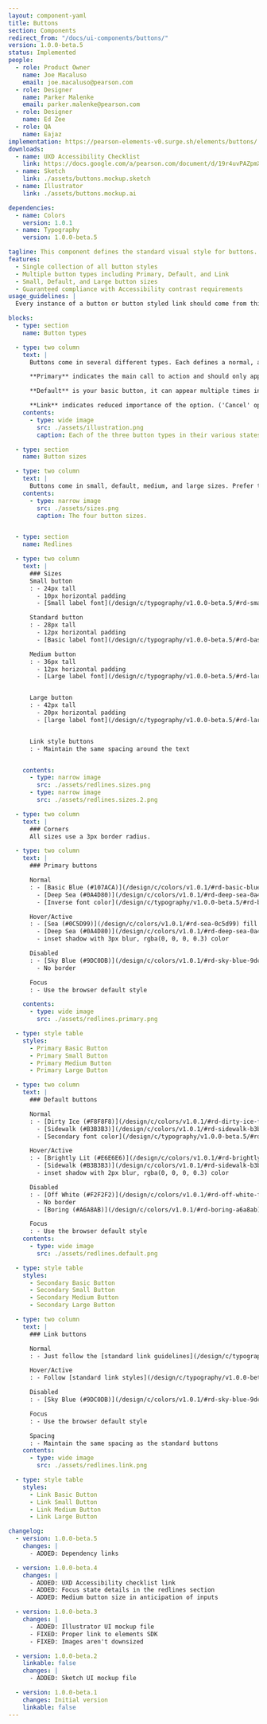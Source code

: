 ```yaml
---
layout: component-yaml
title: Buttons
section: Components
redirect_from: "/docs/ui-components/buttons/"
version: 1.0.0-beta.5
status: Implemented
people:
  - role: Product Owner
    name: Joe Macaluso
    email: joe.macaluso@pearson.com
  - role: Designer
    name: Parker Malenke
    email: parker.malenke@pearson.com
  - role: Designer
    name: Ed Zee
  - role: QA
    name: Eajaz
implementation: https://pearson-elements-v0.surge.sh/elements/buttons/
downloads:
  - name: UXD Accessibility Checklist
    link: https://docs.google.com/a/pearson.com/document/d/19r4uvPAZpmXRwT_krIr9MqHLYC-Vgjah2kPDi9PYaQA/edit?usp=sharing
  - name: Sketch
    link: ./assets/buttons.mockup.sketch
  - name: Illustrator
    link: ./assets/buttons.mockup.ai

dependencies:
  - name: Colors
    version: 1.0.1
  - name: Typography
    version: 1.0.0-beta.5

tagline: This component defines the standard visual style for buttons.
features:
  - Single collection of all button styles
  - Multiple button types including Primary, Default, and Link
  - Small, Default, and Large button sizes
  - Guaranteed compliance with Accessibility contrast requirements
usage_guidelines: |
  Every instance of a button or button styled link should come from this component. See the sections below for information about when to each each type of button.

blocks:
  - type: section
    name: Button types

  - type: two column
    text: |
      Buttons come in several different types. Each defines a normal, active/hover, and disabled state.

      **Primary** indicates the main call to action and should only appear once per group of buttons.

      **Default** is your basic button, it can appear multiple times in a given group.

      **Link** indicates reduced importance of the option. ('Cancel' options should typically use this style, for example.)
    contents:
      - type: wide image
        src: ./assets/illustration.png
        caption: Each of the three button types in their various states.

  - type: section
    name: Button sizes

  - type: two column
    text: |
      Buttons come in small, default, medium, and large sizes. Prefer the default size but feel free to use these other sizes where they would fit better with surrounding content. Medium buttons are specifically sized to pair well with inputs.
    contents:
      - type: narrow image
        src: ./assets/sizes.png
        caption: The four button sizes.


  - type: section
    name: Redlines

  - type: two column
    text: |
      ### Sizes
      Small button
      : - 24px tall
        - 10px horizontal padding
        - [Small label font](/design/c/typography/v1.0.0-beta.5/#rd-small-label-inverse-primary-color)

      Standard button
      : - 28px tall
        - 12px horizontal padding
        - [Basic label font](/design/c/typography/v1.0.0-beta.5/#rd-basic-label-inverse-primary-color)

      Medium button
      : - 36px tall
        - 12px horizontal padding
        - [Large label font](/design/c/typography/v1.0.0-beta.5/#rd-large-label-inverse-primary-color)


      Large button
      : - 42px tall
        - 20px horizontal padding
        - [large label font](/design/c/typography/v1.0.0-beta.5/#rd-large-label-inverse-primary-color)


      Link style buttons
      : - Maintain the same spacing around the text


    contents:
      - type: narrow image
        src: ./assets/redlines.sizes.png
      - type: narrow image
        src: ./assets/redlines.sizes.2.png

  - type: two column
    text: |
      ### Corners
      All sizes use a 3px border radius.

  - type: two column
    text: |
      ### Primary buttons

      Normal
      : - [Basic Blue (#107ACA)](/design/c/colors/v1.0.1/#rd-basic-blue-107aca) fill
        - [Deep Sea (#0A4D80)](/design/c/colors/v1.0.1/#rd-deep-sea-0a4d80) border
        - [Inverse font color](/design/c/typography/v1.0.0-beta.5/#rd-basic-label-inverse-primary-color)

      Hover/Active
      : - [Sea (#0C5D99)](/design/c/colors/v1.0.1/#rd-sea-0c5d99) fill
        - [Deep Sea (#0A4D80)](/design/c/colors/v1.0.1/#rd-deep-sea-0a4d80) border
        - inset shadow with 3px blur, rgba(0, 0, 0, 0.3) color

      Disabled
      : - [Sky Blue (#9DC0DB)](/design/c/colors/v1.0.1/#rd-sky-blue-9dc0db) fill
        - No border

      Focus
      : - Use the browser default style

    contents:
      - type: wide image
        src: ./assets/redlines.primary.png

  - type: style table
    styles:
      - Primary Basic Button
      - Primary Small Button
      - Primary Medium Button
      - Primary Large Button

  - type: two column
    text: |
      ### Default buttons

      Normal
      : - [Dirty Ice (#F8F8F8)](/design/c/colors/v1.0.1/#rd-dirty-ice-f8f8f8) fill
        - [Sidewalk (#B3B3B3)](/design/c/colors/v1.0.1/#rd-sidewalk-b3b3b3) border
        - [Secondary font color](/design/c/typography/v1.0.0-beta.5/#rd-basic-label-secondary-color)

      Hover/Active
      : - [Brightly Lit (#E6E6E6)](/design/c/colors/v1.0.1/#rd-brightly-lit-e6e6e6) fill
        - [Sidewalk (#B3B3B3)](/design/c/colors/v1.0.1/#rd-sidewalk-b3b3b3) border
        - inset shadow with 2px blur, rgba(0, 0, 0, 0.3) color

      Disabled
      : - [Off White (#F2F2F2)](/design/c/colors/v1.0.1/#rd-off-white-f2f2f2) fill
        - No border
        - [Boring (#A6A8AB)](/design/c/colors/v1.0.1/#rd-boring-a6a8ab) text color

      Focus
      : - Use the browser default style
    contents:
      - type: wide image
        src: ./assets/redlines.default.png

  - type: style table
    styles:
      - Secondary Basic Button
      - Secondary Small Button
      - Secondary Medium Button
      - Secondary Large Button

  - type: two column
    text: |
      ### Link buttons

      Normal
      : - Just follow the [standard link guidelines](/design/c/typography/v1.0.0-beta.5/#rd-links) for color, underline, etc.

      Hover/Active
      : - Follow [standard link styles](/design/c/typography/v1.0.0-beta.5/#rd-links)

      Disabled
      : - [Sky Blue (#9DC0DB)](/design/c/colors/v1.0.1/#rd-sky-blue-9dc0db) text color

      Focus
      : - Use the browser default style

      Spacing
      : - Maintain the same spacing as the standard buttons
    contents:
      - type: wide image
        src: ./assets/redlines.link.png

  - type: style table
    styles:
      - Link Basic Button
      - Link Small Button
      - Link Medium Button
      - Link Large Button

changelog:
  - version: 1.0.0-beta.5
    changes: |
      - ADDED: Dependency links

  - version: 1.0.0-beta.4
    changes: |
      - ADDED: UXD Accessibility checklist link
      - ADDED: Focus state details in the redlines section
      - ADDED: Medium button size in anticipation of inputs

  - version: 1.0.0-beta.3
    changes: |
      - ADDED: Illustrator UI mockup file
      - FIXED: Proper link to elements SDK
      - FIXED: Images aren't downsized

  - version: 1.0.0-beta.2
    linkable: false
    changes: |
      - ADDED: Sketch UI mockup file

  - version: 1.0.0-beta.1
    changes: Initial version
    linkable: false
---
```


